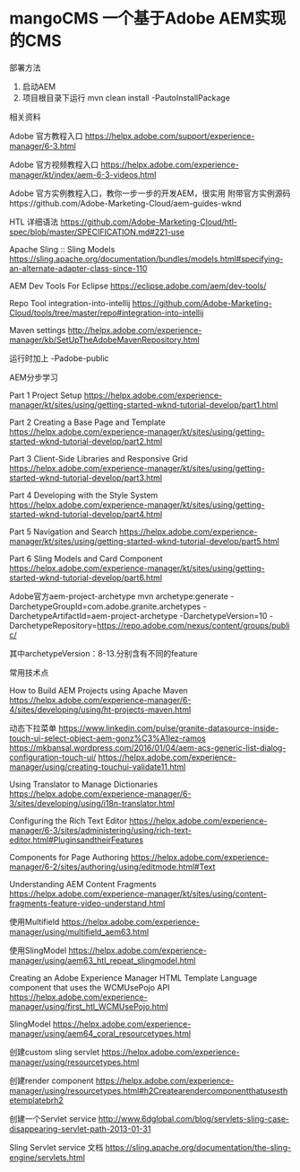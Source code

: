 # mangoCMS 一个基于Adobe AEM实现的CMS

部署方法
1. 启动AEM
2. 项目根目录下运行 mvn clean install -PautoInstallPackage


相关资料

Adobe 官方教程入口
https://helpx.adobe.com/support/experience-manager/6-3.html

Adobe 官方视频教程入口
https://helpx.adobe.com/experience-manager/kt/index/aem-6-3-videos.html

Adobe 官方实例教程入口，教你一步一步的开发AEM，很实用
附带官方实例源码https://github.com/Adobe-Marketing-Cloud/aem-guides-wknd

HTL 详细语法 https://github.com/Adobe-Marketing-Cloud/htl-spec/blob/master/SPECIFICATION.md#221-use

Apache Sling :: Sling Models https://sling.apache.org/documentation/bundles/models.html#specifying-an-alternate-adapter-class-since-110

AEM Dev Tools For Eclipse https://eclipse.adobe.com/aem/dev-tools/

Repo Tool integration-into-intellij https://github.com/Adobe-Marketing-Cloud/tools/tree/master/repo#integration-into-intellij

Maven settings
http://helpx.adobe.com/experience-manager/kb/SetUpTheAdobeMavenRepository.html

运行时加上 -Padobe-public

AEM分步学习

Part 1 Project Setup
https://helpx.adobe.com/experience-manager/kt/sites/using/getting-started-wknd-tutorial-develop/part1.html

Part 2 Creating a Base Page and Template
https://helpx.adobe.com/experience-manager/kt/sites/using/getting-started-wknd-tutorial-develop/part2.html

Part 3 Client-Side Libraries and Responsive Grid
https://helpx.adobe.com/experience-manager/kt/sites/using/getting-started-wknd-tutorial-develop/part3.html

Part 4 Developing with the Style System
https://helpx.adobe.com/experience-manager/kt/sites/using/getting-started-wknd-tutorial-develop/part4.html

Part 5 Navigation and Search
https://helpx.adobe.com/experience-manager/kt/sites/using/getting-started-wknd-tutorial-develop/part5.html

Part 6 Sling Models and Card Component 
https://helpx.adobe.com/experience-manager/kt/sites/using/getting-started-wknd-tutorial-develop/part6.html

Adobe官方aem-project-archetype
mvn archetype:generate -DarchetypeGroupId=com.adobe.granite.archetypes -DarchetypeArtifactId=aem-project-archetype -DarchetypeVersion=10 -DarchetypeRepository=https://repo.adobe.com/nexus/content/groups/public/

其中archetypeVersion：8-13.分别含有不同的feature

常用技术点

How to Build AEM Projects using Apache Maven
https://helpx.adobe.com/experience-manager/6-4/sites/developing/using/ht-projects-maven.html

动态下拉菜单
https://www.linkedin.com/pulse/granite-datasource-inside-touch-ui-select-object-aem-gonz%C3%A1lez-ramos
https://mkbansal.wordpress.com/2016/01/04/aem-acs-generic-list-dialog-configuration-touch-ui/
https://helpx.adobe.com/experience-manager/using/creating-touchui-validate11.html

Using Translator to Manage Dictionaries
https://helpx.adobe.com/experience-manager/6-3/sites/developing/using/i18n-translator.html

Configuring the Rich Text Editor
https://helpx.adobe.com/experience-manager/6-3/sites/administering/using/rich-text-editor.html#PluginsandtheirFeatures

Components for Page Authoring
https://helpx.adobe.com/experience-manager/6-2/sites/authoring/using/editmode.html#Text

Understanding AEM Content Fragments
https://helpx.adobe.com/experience-manager/kt/sites/using/content-fragments-feature-video-understand.html

使用Multifield
https://helpx.adobe.com/experience-manager/using/multifield_aem63.html

使用SlingModel
https://helpx.adobe.com/experience-manager/using/aem63_htl_repeat_slingmodel.html

Creating an Adobe Experience Manager HTML Template Language component that uses the WCMUsePojo API
https://helpx.adobe.com/experience-manager/using/first_htl_WCMUsePojo.html

SlingModel
https://helpx.adobe.com/experience-manager/using/aem64_coral_resourcetypes.html

创建custom sling servlet
https://helpx.adobe.com/experience-manager/using/resourcetypes.html

创建render component
https://helpx.adobe.com/experience-manager/using/resourcetypes.html#h2Createarendercomponentthatusesthetemplatebrh2

创建一个Servlet service
http://www.6dglobal.com/blog/servlets-sling-case-disappearing-servlet-path-2013-01-31

Sling Servlet service 文档
https://sling.apache.org/documentation/the-sling-engine/servlets.html

